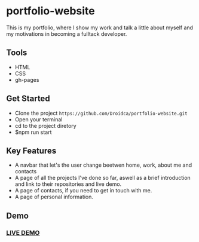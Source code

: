 # portfolio-website

This is my portfolio, where I show my work and talk a little about myself and my motivations in becoming a fulltack developer.

## Tools

- HTML
- CSS
- gh-pages

## Get Started


- Clone the project ```https://github.com/Droidca/portfolio-website.git```
- Open your terminal
- cd to the project diretory
- $npm run start


## Key Features
- A navbar that let's the user change beetwen home, work, about me and contacts
- A page of all the projects I've done so far, aswell as a brief introduction and link to their repositories and live demo.
- A page of contacts, if you need to get in touch with me.
- A page of personal information.

## Demo

### <a href="https://droidca.github.io/portfolio-website/index.html">LIVE DEMO</a> 



